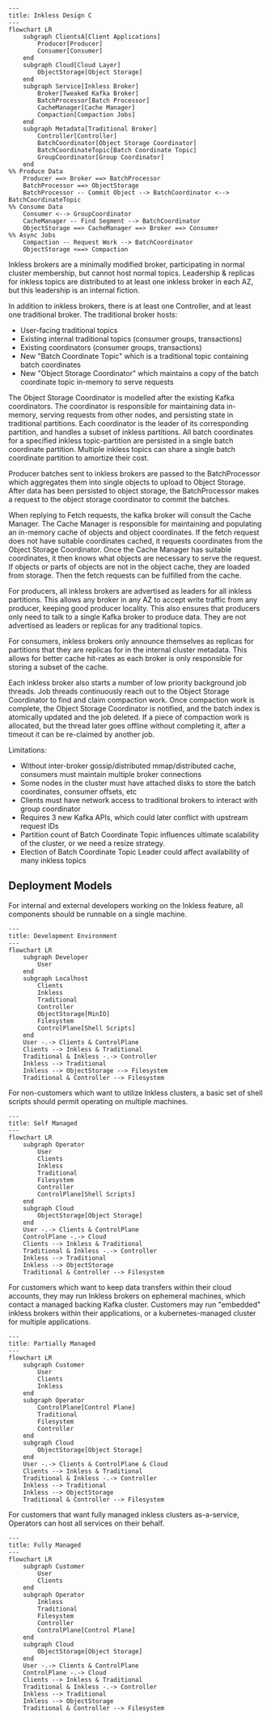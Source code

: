 ```mermaid
---
title: Inkless Design C
---
flowchart LR
    subgraph ClientsA[Client Applications]
        Producer[Producer]
        Consumer[Consumer]
    end
    subgraph Cloud[Cloud Layer]
        ObjectStorage[Object Storage]
    end
    subgraph Service[Inkless Broker]
        Broker[Tweaked Kafka Broker]
        BatchProcessor[Batch Processor]
        CacheManager[Cache Manager]
        Compaction[Compaction Jobs]
    end
    subgraph Metadata[Traditional Broker]
        Controller[Controller]
        BatchCoordinator[Object Storage Coordinator]
        BatchCoordinateTopic[Batch Coordinate Topic]
        GroupCoordinator[Group Coordinator]
    end
%% Produce Data
    Producer ==> Broker ==> BatchProcessor
    BatchProcessor ==> ObjectStorage
    BatchProcessor -- Commit Object --> BatchCoordinator <--> BatchCoordinateTopic
%% Consume Data
    Consumer <--> GroupCoordinator
    CacheManager -- Find Segment --> BatchCoordinator
    ObjectStorage ==> CacheManager ==> Broker ==> Consumer
%% Async Jobs
    Compaction -- Request Work --> BatchCoordinator 
    ObjectStorage <==> Compaction
```
Inkless brokers are a minimally modified broker, participating in normal cluster membership, but cannot host normal topics.
Leadership & replicas for inkless topics are distributed to at least one inkless broker in each AZ, but this leadership is an internal fiction.

In addition to inkless brokers, there is at least one Controller, and at least one traditional broker.
The traditional broker hosts:
* User-facing traditional topics
* Existing internal traditional topics (consumer groups, transactions) 
* Existing coordinators (consumer groups, transactions)
* New "Batch Coordinate Topic" which is a traditional topic containing batch coordinates
* New "Object Storage Coordinator" which maintains a copy of the batch coordinate topic in-memory to serve requests 

The Object Storage Coordinator is modelled after the existing Kafka coordinators.
The coordinator is responsible for maintaining data in-memory, serving requests from other nodes, and persisting state in traditional partitions.
Each coordinator is the leader of its corresponding partition, and handles a subset of inkless partitions.
All batch coordinates for a specified inkless topic-partition are persisted in a single batch coordinate partition.
Multiple inkless topics can share a single batch coordinate partition to amortize their cost.

Producer batches sent to inkless brokers are passed to the BatchProcessor which aggregates them into single objects to upload to Object Storage.
After data has been persisted to object storage, the BatchProcessor makes a request to the object storage coordinator to commit the batches.

When replying to Fetch requests, the kafka broker will consult the Cache Manager.
The Cache Manager is responsible for maintaining and populating an in-memory cache of objects and object coordinates.
If the fetch request does not have suitable coordinates cached, it requests coordinates from the Object Storage Coordinator.
Once the Cache Manager has suitable coordinates, it then knows what objects are necessary to serve the request.
If objects or parts of objects are not in the object cache, they are loaded from storage.
Then the fetch requests can be fulfilled from the cache.

For producers, all inkless brokers are advertised as leaders for all inkless partitions.
This allows any broker in any AZ to accept write traffic from any producer, keeping good producer locality.
This also ensures that producers only need to talk to a single Kafka broker to produce data.
They are not advertised as leaders or replicas for any traditional topics.

For consumers, inkless brokers only announce themselves as replicas for partitions that they are replicas for in the internal cluster metadata.
This allows for better cache hit-rates as each broker is only responsible for storing a subset of the cache. 

Each inkless broker also starts a number of low priority background job threads.
Job threads continuously reach out to the Object Storage Coordinator to find and claim compaction work.
Once compaction work is complete, the Object Storage Coordinator is notified, and the batch index is atomically updated and the job deleted.
If a piece of compaction work is allocated, but the thread later goes offline without completing it, after a timeout it can be re-claimed by another job.

Limitations:
* Without inter-broker gossip/distributed mmap/distributed cache, consumers must maintain multiple broker connections
* Some nodes in the cluster must have attached disks to store the batch coordinates, consumer offsets, etc 
* Clients must have network access to traditional brokers to interact with group coordinator
* Requires 3 new Kafka APIs, which could later conflict with upstream request IDs
* Partition count of Batch Coordinate Topic influences ultimate scalability of the cluster, or we need a resize strategy.
* Election of Batch Coordinate Topic Leader could affect availability of many inkless topics 

## Deployment Models

For internal and external developers working on the Inkless feature, all components should be runnable on a single machine.
```mermaid
---
title: Development Environment
---
flowchart LR
    subgraph Developer
        User
    end
    subgraph Localhost
        Clients
        Inkless
        Traditional
        Controller
        ObjectStorage[MinIO]
        Filesystem
        ControlPlane[Shell Scripts]
    end
    User -.-> Clients & ControlPlane
    Clients --> Inkless & Traditional
    Traditional & Inkless -.-> Controller
    Inkless --> Traditional
    Inkless --> ObjectStorage --> Filesystem
    Traditional & Controller --> Filesystem
```

For non-customers which want to utilize Inkless clusters, a basic set of shell scripts should permit operating on multiple machines.

```mermaid
---
title: Self Managed
---
flowchart LR
    subgraph Operator
        User
        Clients
        Inkless
        Traditional
        Filesystem
        Controller
        ControlPlane[Shell Scripts]
    end
    subgraph Cloud
        ObjectStorage[Object Storage]
    end
    User -.-> Clients & ControlPlane
    ControlPlane -.-> Cloud
    Clients --> Inkless & Traditional
    Traditional & Inkless -.-> Controller
    Inkless --> Traditional
    Inkless --> ObjectStorage
    Traditional & Controller --> Filesystem
```

For customers which want to keep data transfers within their cloud accounts, they may run Inkless brokers on ephemeral machines, which contact a managed backing Kafka cluster.
Customers may run "embedded" inkless brokers within their applications, or a kubernetes-managed cluster for multiple applications.

```mermaid
---
title: Partially Managed
---
flowchart LR
    subgraph Customer
        User
        Clients
        Inkless
    end
    subgraph Operator
        ControlPlane[Control Plane]
        Traditional
        Filesystem
        Controller
    end
    subgraph Cloud
        ObjectStorage[Object Storage]
    end
    User -.-> Clients & ControlPlane & Cloud
    Clients --> Inkless & Traditional
    Traditional & Inkless -.-> Controller
    Inkless --> Traditional
    Inkless --> ObjectStorage
    Traditional & Controller --> Filesystem
```

For customers that want fully managed inkless clusters as-a-service, Operators can host all services on their behalf.

```mermaid
---
title: Fully Managed
---
flowchart LR
    subgraph Customer
        User
        Clients
    end
    subgraph Operator
        Inkless
        Traditional
        Filesystem
        Controller
        ControlPlane[Control Plane]
    end
    subgraph Cloud
        ObjectStorage[Object Storage]
    end
    User -.-> Clients & ControlPlane
    ControlPlane -.-> Cloud
    Clients --> Inkless & Traditional
    Traditional & Inkless -.-> Controller
    Inkless --> Traditional
    Inkless --> ObjectStorage
    Traditional & Controller --> Filesystem
```
